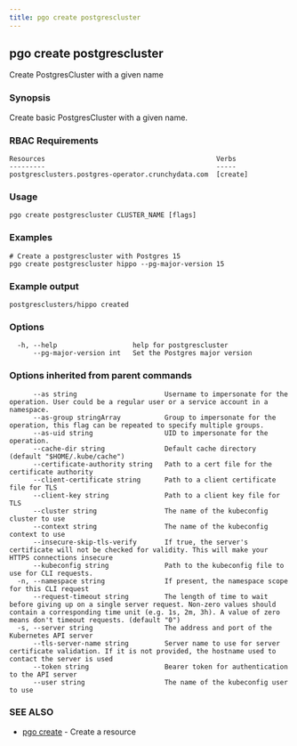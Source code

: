 ```yaml
---
title: pgo create postgrescluster
---
```

## pgo create postgrescluster

Create PostgresCluster with a given name

### Synopsis

Create basic PostgresCluster with a given name.

### RBAC Requirements
    Resources                                           Verbs
    ---------                                           -----
    postgresclusters.postgres-operator.crunchydata.com  [create]

### Usage

```
pgo create postgrescluster CLUSTER_NAME [flags]
```

### Examples

```
# Create a postgrescluster with Postgres 15
pgo create postgrescluster hippo --pg-major-version 15

```
### Example output
```    
postgresclusters/hippo created
```

### Options

```
  -h, --help                   help for postgrescluster
      --pg-major-version int   Set the Postgres major version
```

### Options inherited from parent commands

```
      --as string                      Username to impersonate for the operation. User could be a regular user or a service account in a namespace.
      --as-group stringArray           Group to impersonate for the operation, this flag can be repeated to specify multiple groups.
      --as-uid string                  UID to impersonate for the operation.
      --cache-dir string               Default cache directory (default "$HOME/.kube/cache")
      --certificate-authority string   Path to a cert file for the certificate authority
      --client-certificate string      Path to a client certificate file for TLS
      --client-key string              Path to a client key file for TLS
      --cluster string                 The name of the kubeconfig cluster to use
      --context string                 The name of the kubeconfig context to use
      --insecure-skip-tls-verify       If true, the server's certificate will not be checked for validity. This will make your HTTPS connections insecure
      --kubeconfig string              Path to the kubeconfig file to use for CLI requests.
  -n, --namespace string               If present, the namespace scope for this CLI request
      --request-timeout string         The length of time to wait before giving up on a single server request. Non-zero values should contain a corresponding time unit (e.g. 1s, 2m, 3h). A value of zero means don't timeout requests. (default "0")
  -s, --server string                  The address and port of the Kubernetes API server
      --tls-server-name string         Server name to use for server certificate validation. If it is not provided, the hostname used to contact the server is used
      --token string                   Bearer token for authentication to the API server
      --user string                    The name of the kubeconfig user to use
```

### SEE ALSO

* [pgo create](/reference/pgo_create/)	 - Create a resource

